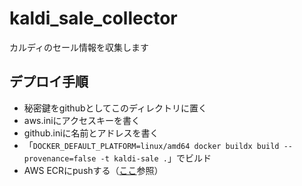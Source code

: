 # kaldi_sale_collector
カルディのセール情報を収集します

## デプロイ手順

* 秘密鍵をgithubとしてこのディレクトリに置く
* aws.iniにアクセスキーを書く
* github.iniに名前とアドレスを書く
* 「`DOCKER_DEFAULT_PLATFORM=linux/amd64 docker buildx build --provenance=false -t kaldi-sale .`」でビルド
* AWS ECRにpushする（[ここ](https://docs.aws.amazon.com/codepipeline/latest/userguide/tutorials-ecs-ecr-codedeploy.html)参照）

